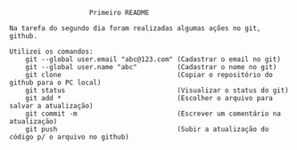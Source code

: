                         Primeiro README

    Na tarefa do segundo dia foram realizadas algumas ações no git, github.
    
    Utilizei os comandos:
        git --global user.email "abc@123.com" (Cadastrar o email no git)
        git --global user.name "abc"          (Cadastrar o nome no git)
        git clone                             (Copiar o repositório do github para o PC local)
        git status                            (Visualizar o status do git)
        git add *                             (Escolher o arquivo para salvar a atualização)
        git commit -m                         (Escrever um comentário na atualização)
        git push                              (Subir a atualização do código p/ o arquivo no github)

        


